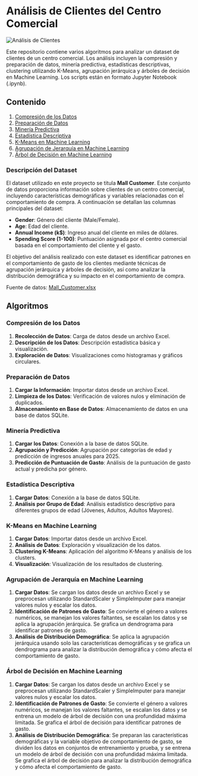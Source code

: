 # Análisis de Clientes del Centro Comercial

![Análisis de Clientes](images/mall_customers_analysis.png)

Este repositorio contiene varios algoritmos para analizar un dataset de clientes de un centro comercial. Los análisis incluyen la compresión y preparación de datos, minería predictiva, estadísticas descriptivas, clustering utilizando K-Means, agrupación jerárquica y árboles de decisión en Machine Learning. Los scripts están en formato Jupyter Notebook (.ipynb).

## Contenido

1. [Compresión de los Datos](Compresión%20de%20los%20Datos.ipynb)
2. [Preparación de Datos](Preparación%20de%20Datos.ipynb)
3. [Minería Predictiva](Minería%20Predictiva.ipynb)
4. [Estadística Descriptiva](Estadística%20Descriptiva.ipynb)
5. [K-Means en Machine Learning](K-Means%20en%20Machine%20Learning.ipynb)
6. [Agrupación de Jerarquía en Machine Learning](Agrupación%20de%20Jerarquia%20en%20Machine%20Learning.ipynb)
7. [Árbol de Decisión en Machine Learning](Arbol%20decision%20Machine%20Learning.ipynb)

### Descripción del Dataset

El dataset utilizado en este proyecto se titula **Mall Customer**. Este conjunto de datos proporciona información sobre clientes de un centro comercial, incluyendo características demográficas y variables relacionadas con el comportamiento de compra. A continuación se detallan las columnas principales del dataset:

- **Gender**: Género del cliente (Male/Female).
- **Age**: Edad del cliente.
- **Annual Income (k$)**: Ingreso anual del cliente en miles de dólares.
- **Spending Score (1-100)**: Puntuación asignada por el centro comercial basada en el comportamiento del cliente y el gasto.

El objetivo del análisis realizado con este dataset es identificar patrones en el comportamiento de gasto de los clientes mediante técnicas de agrupación jerárquica y árboles de decisión, así como analizar la distribución demográfica y su impacto en el comportamiento de compra.

Fuente de datos: [Mall_Customer.xlsx](https://github.com/JaviBrenes/DataMing_Project/blob/main/Mall_Customer.xlsx)


## Algoritmos

### Compresión de los Datos


1. **Recolección de Datos**: Carga de datos desde un archivo Excel.
2. **Descripción de los Datos**: Descripción estadística básica y visualización.
3. **Exploración de Datos**: Visualizaciones como histogramas y gráficos circulares.

### Preparación de Datos


1. **Cargar la Información**: Importar datos desde un archivo Excel.
2. **Limpieza de los Datos**: Verificación de valores nulos y eliminación de duplicados.
3. **Almacenamiento en Base de Datos**: Almacenamiento de datos en una base de datos SQLite.

### Minería Predictiva


1. **Cargar los Datos**: Conexión a la base de datos SQLite.
2. **Agrupación y Predicción**: Agrupación por categorías de edad y predicción de ingresos anuales para 2025.
3. **Predicción de Puntuación de Gasto**: Análisis de la puntuación de gasto actual y predicha por género.

### Estadística Descriptiva


1. **Cargar Datos**: Conexión a la base de datos SQLite.
2. **Análisis por Grupo de Edad**: Análisis estadístico descriptivo para diferentes grupos de edad (Jóvenes, Adultos, Adultos Mayores).

### K-Means en Machine Learning


1. **Cargar Datos**: Importar datos desde un archivo Excel.
2. **Análisis de Datos**: Exploración y visualización de los datos.
3. **Clustering K-Means**: Aplicación del algoritmo K-Means y análisis de los clusters.
4. **Visualización**: Visualización de los resultados de clustering.

### Agrupación de Jerarquía en Machine Learning


1. **Cargar Datos**: Se cargan los datos desde un archivo Excel y se preprocesan utilizando StandardScaler y SimpleImputer para manejar valores nulos y escalar los datos.
2. **Identificación de Patrones de Gasto**: Se convierte el género a valores numéricos, se manejan los valores faltantes, se escalan los datos y se aplica la agrupación jerárquica. Se grafica un dendrograma para identificar patrones de gasto.
3. **Análisis de Distribución Demográfica**: Se aplica la agrupación jerárquica usando solo las características demográficas y se grafica un dendrograma para analizar la distribución demográfica y cómo afecta el comportamiento de gasto.

### Árbol de Decisión en Machine Learning


1. **Cargar Datos**: Se cargan los datos desde un archivo Excel y se preprocesan utilizando StandardScaler y SimpleImputer para manejar valores nulos y escalar los datos.
2. **Identificación de Patrones de Gasto**: Se convierte el género a valores numéricos, se manejan los valores faltantes, se escalan los datos y se entrena un modelo de árbol de decisión con una profundidad máxima limitada. Se grafica el árbol de decisión para identificar patrones de gasto.
3. **Análisis de Distribución Demográfica**: Se preparan las características demográficas y la variable objetivo de comportamiento de gasto, se dividen los datos en conjuntos de entrenamiento y prueba, y se entrena un modelo de árbol de decisión con una profundidad máxima limitada. Se grafica el árbol de decisión para analizar la distribución demográfica y cómo afecta el comportamiento de gasto.
